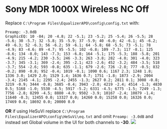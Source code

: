 # Sony MDR 1000X Wireless NC Off
Replace `C:\Program Files\EqualizerAPO\config\config.txt` with:
```
Preamp: -3.0dB
GraphicEQ: 10 -84; 20 -4.8; 22 -5.1; 23 -5.2; 25 -5.4; 26 -5.5; 28 -5.6; 30 -5.7; 32 -5.8; 35 -5.9; 37 -5.9; 40 -6.0; 42 -6.1; 45 -6.2; 49 -6.3; 52 -6.3; 56 -6.2; 59 -6.1; 64 -5.8; 68 -5.5; 73 -5.1; 78 -4.9; 83 -4.6; 89 -4.7; 95 -5.5; 102 -6.8; 109 -7.3; 117 -8.1; 125 -8.6; 134 -8.0; 143 -7.3; 153 -6.8; 164 -5.1; 175 -5.3; 188 -5.8; 201 -4.9; 215 -4.2; 230 -3.5; 246 -3.3; 263 -3.8; 282 -4.0; 301 -4.0; 323 -3.7; 345 -3.1; 369 -2.4; 395 -2.1; 423 -2.6; 452 -3.2; 484 -3.5; 518 -3.7; 554 -2.6; 593 -0.8; 635 -1.1; 679 -2.6; 726 -2.8; 777 -0.5; 832 -0.2; 890 -0.8; 952 -0.4; 1019 -0.1; 1090 0.6; 1167 2.3; 1248 1.8; 1336 3.0; 1429 2.0; 1529 1.4; 1636 0.7; 1751 -1.8; 1873 -2.9; 2004 -3.4; 2145 -4.1; 2295 -2.4; 2455 -1.3; 2627 0.2; 2811 0.1; 3008 -0.8; 3219 -0.9; 3444 -0.8; 3685 -0.4; 3943 -2.0; 4219 -2.4; 4514 -1.3; 4830 0.5; 5168 -1.0; 5530 -4.5; 5917 -5.2; 6331 -4.5; 6775 -1.5; 7249 -1.3; 7756 -2.8; 8299 -4.5; 8880 -4.9; 9502 -3.9; 10167 -2.4; 10879 -1.4; 11640 -0.3; 12455 0.0; 13327 0.0; 14260 0.0; 15258 0.0; 16326 0.0; 17469 0.0; 18692 0.0; 20000 0.0
```
**OR** if using HeSuVi replace `C:\Program Files\EqualizerAPO\config\HeSuVi\eq.txt` and omit `Preamp: -3.0dB` and instead set Global volume in the UI for both channels to **-30**.
![](https://raw.githubusercontent.com/jaakkopasanen/AutoEq/master/results/Innerfidelity%202017/innerfidelity/onear/Sony%20MDR%201000X%20Wireless%20NC%20Off/Sony%20MDR%201000X%20Wireless%20NC%20Off.png)